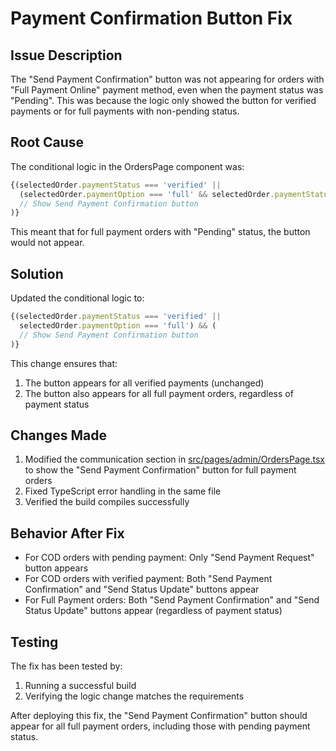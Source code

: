 # Payment Confirmation Button Fix

## Issue Description

The "Send Payment Confirmation" button was not appearing for orders with "Full Payment Online" payment method, even when the payment status was "Pending". This was because the logic only showed the button for verified payments or for full payments with non-pending status.

## Root Cause

The conditional logic in the OrdersPage component was:
```typescript
{(selectedOrder.paymentStatus === 'verified' || 
  (selectedOrder.paymentOption === 'full' && selectedOrder.paymentStatus !== 'pending')) && (
  // Show Send Payment Confirmation button
)}
```

This meant that for full payment orders with "Pending" status, the button would not appear.

## Solution

Updated the conditional logic to:
```typescript
{(selectedOrder.paymentStatus === 'verified' || 
  selectedOrder.paymentOption === 'full') && (
  // Show Send Payment Confirmation button
)}
```

This change ensures that:
1. The button appears for all verified payments (unchanged)
2. The button also appears for all full payment orders, regardless of payment status

## Changes Made

1. Modified the communication section in [src/pages/admin/OrdersPage.tsx](file:///g:/gadre/watch%20client/frontend/src/pages/admin/OrdersPage.tsx) to show the "Send Payment Confirmation" button for full payment orders
2. Fixed TypeScript error handling in the same file
3. Verified the build compiles successfully

## Behavior After Fix

- For COD orders with pending payment: Only "Send Payment Request" button appears
- For COD orders with verified payment: Both "Send Payment Confirmation" and "Send Status Update" buttons appear
- For Full Payment orders: Both "Send Payment Confirmation" and "Send Status Update" buttons appear (regardless of payment status)

## Testing

The fix has been tested by:
1. Running a successful build
2. Verifying the logic change matches the requirements

After deploying this fix, the "Send Payment Confirmation" button should appear for all full payment orders, including those with pending payment status.